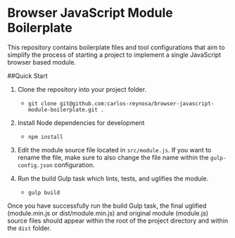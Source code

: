# Browser JavaScript Module Boilerplate

This repository contains boilerplate files and tool configurations that aim to simplify the process of
starting a project to implement a single JavaScript browser based module. 

##Quick Start

1. Clone the repository into your project folder.
    * `git clone git@github.com:carlos-reynosa/browser-javascript-module-boilerplate.git .`
2. Install Node dependencies for development 
    * `npm install`
    
3. Edit the module source file located in `src/module.js`. If you want to rename the file, make sure to also change
the file name within the `gulp-config.json` configuration. 

4. Run the build Gulp task which lints, tests, and uglifies the module. 
    * `gulp build`
    
Once you have successfully run the build Gulp task, the final uglified (module.min.js or dist/module.min.js) and original module (module.js) source files should appear 
within the root of the project directory and within the `dist` folder. 

